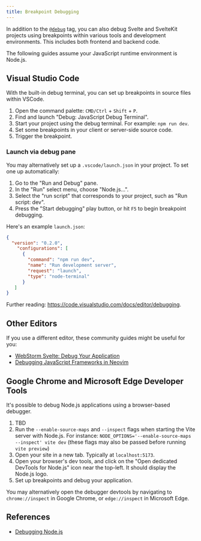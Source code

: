 ```yaml
---
title: Breakpoint Debugging
---
```


In addition to the [`@debug`](https://svelte.dev/docs/special-tags#debug) tag, you can also debug Svelte and SvelteKit projects using breakpoints within various tools and development environments. This includes both frontend and backend code.

The following guides assume your JavaScript runtime environment is Node.js.

## Visual Studio Code

With the built-in debug terminal, you can set up breakpoints in source files within VSCode.

1. Open the command palette: `CMD/Ctrl` + `Shift` + `P`.
2. Find and launch "Debug: JavaScript Debug Terminal".
3. Start your project using the debug terminal. For example: `npm run dev`.
4. Set some breakpoints in your client or server-side source code.
5. Trigger the breakpoint.

### Launch via debug pane

You may alternatively set up a `.vscode/launch.json` in your project. To set one up automatically:

1. Go to the "Run and Debug" pane.
2. In the "Run" select menu, choose "Node.js...".
3. Select the "run script" that corresponds to your project, such as "Run script: dev".
4. Press the "Start debugging" play button, or hit `F5` to begin breakpoint debugging.

Here's an example `launch.json`:

```json
{
  "version": "0.2.0",
    "configurations": [
      {
        "command": "npm run dev",
        "name": "Run development server",
        "request": "launch",
        "type": "node-terminal"
      }
   ]
}
```

Further reading: <https://code.visualstudio.com/docs/editor/debugging>.

## Other Editors

If you use a different editor, these community guides might be useful for you:

- [WebStorm Svelte: Debug Your Application](https://www.jetbrains.com/help/webstorm/svelte.html#ws_svelte_debug)
- [Debugging JavaScript Frameworks in Neovim](https://theosteiner.de/debugging-javascript-frameworks-in-neovim)

## Google Chrome and Microsoft Edge Developer Tools

It's possible to debug Node.js applications using a browser-based debugger.

1. TBD
2. Run the `--enable-source-maps` and `--inspect` flags when starting the Vite
  server with Node.js. For instance: `NODE_OPTIONS='--enable-source-maps
  --inspect' vite dev` (these flags may also be passed before running `vite preview`)
3. Open your site in a new tab. Typically at `localhost:5173`.
4. Open your browser's dev tools, and click on the "Open dedicated DevTools for Node.js" icon near the top-left. It should display the Node.js logo.
5. Set up breakpoints and debug your application.

You may alternatively open the debugger devtools by navigating to `chrome://inspect` in Google Chrome, or `edge://inspect` in Microsoft Edge.

## References

- [Debugging Node.js](https://nodejs.org/en/learn/getting-started/debugging)
